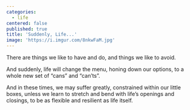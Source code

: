 ```yaml
---
categories:
  - life
centered: false
published: true
title: 'Suddenly, Life...'
image: 'https://i.imgur.com/8nkwFaM.jpg'
---
```

There are things 
we like to have and do,
and things 
we like to avoid.

And suddenly,
life will change the menu,
honing down our options,
to a whole new set
of “cans” and “can’ts”.

And in these times,
we may suffer greatly,
constrained within our little boxes,
unless we learn to stretch and bend
with life’s openings and closings,
to be as flexible and resilient
as life itself.

